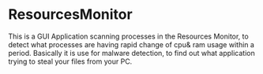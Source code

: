 # ResourcesMonitor
This is a GUI Application scanning processes in the Resources Monitor, to detect what processes are having rapid change of cpu&amp; ram usage within a period. Basically it is use for malware detection, to find out what application trying to steal your files from your PC.
